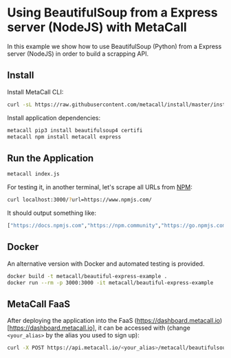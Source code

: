 # Using BeautifulSoup from a Express server (NodeJS) with MetaCall

In this example we show how to use BeautifulSoup (Python) from a Express server (NodeJS) in order to build a scrapping API.

## Install

Install MetaCall CLI:

```sh
curl -sL https://raw.githubusercontent.com/metacall/install/master/install.sh | sh
```

Install application dependencies:

```sh
metacall pip3 install beautifulsoup4 certifi
metacall npm install metacall express
```

## Run the Application

```sh
metacall index.js
```

For testing it, in another terminal, let's scrape all URLs from [NPM](https://www.npmjs.com/):

```sh
curl localhost:3000/?url=https://www.npmjs.com/
```

It should output something like:

```sh
["https://docs.npmjs.com","https://npm.community","https://go.npmjs.com/npm-pkgsafe","https://docs.npmjs.com","https://npm.community","https://www.npmjs.com/advisories","http://status.npmjs.org/","https://blog.npmjs.org/"]
```

## Docker

An alternative version with Docker and automated testing is provided.

```sh
docker build -t metacall/beautiful-express-example .
docker run --rm -p 3000:3000 -it metacall/beautiful-express-example
```

## MetaCall FaaS

After deploying the application into the FaaS (https://dashboard.metacall.io)[https://dashboard.metacall.io], it can be accessed with (change `<your_alias>` by the alias you used to sign up):

```sh
curl -X POST https://api.metacall.io/<your_alias>/metacall/beautifulsoup-express-example/v1/call/links -X POST --data '{ "url": "https://www.npmjs.com/" }'
```
